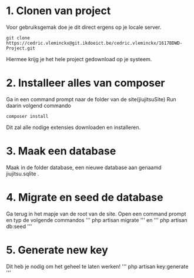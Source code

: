 # 1. Clonen van project
Voor gebruiksgemak doe je dit direct ergens op je locale server.
```
git clone https://cedric.vleminckx@git.ikdoeict.be/cedric.vleminckx/1617BDWD-Project.git
```
Hiermee krijg je het hele project gedownload op je systeem.


# 2. Installeer alles van composer
Ga in een command prompt naar de folder van de site(jiujitsuSite)
Run daarin volgend commando
```
composer install
```
Dit zal alle nodige extensies downloaden en installeren.

# 3. Maak een database
Maak in de folder database, een nieuwe database aan genaamd jiujitsu.sqlite .

# 4. Migrate en seed de database
Ga terug in het mapje van de root van de site.
Open een command prompt en typ de volgende commandos
'''
php artisan migrate
'''
en
'''
php artisan db:seed
'''

# 5. Generate new key
Dit heb je nodig om het geheel te laten werken!
'''
php artisan key:generate
'''
